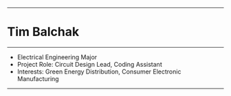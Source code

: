 -----

# Tim Balchak

-----

- Electrical Engineering Major 
- Project Role: Circuit Design Lead, Coding Assistant
- Interests: Green Energy Distribution, Consumer Electronic Manufacturing

------
